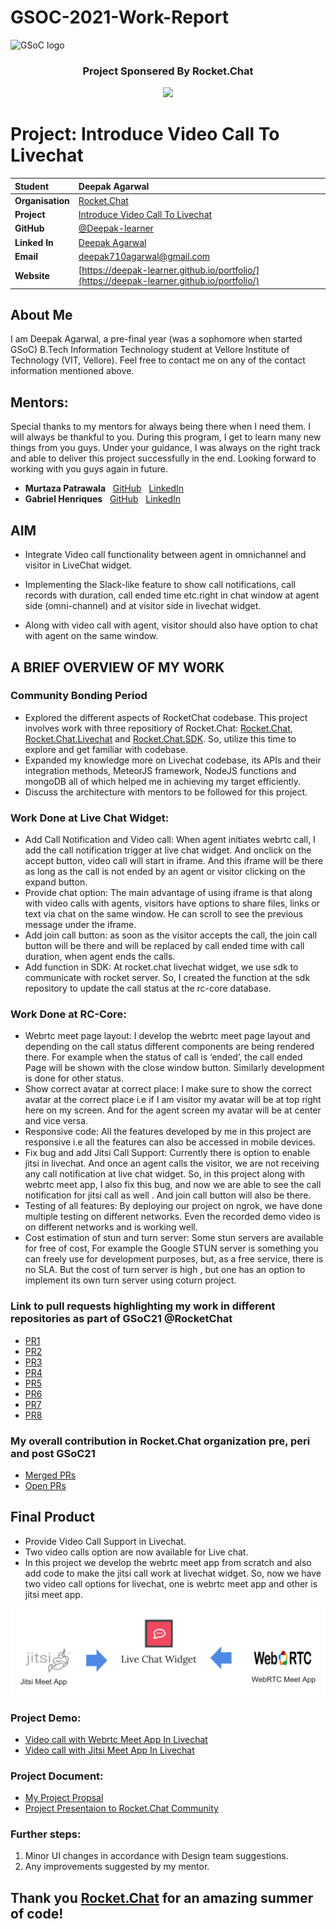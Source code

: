 # GSOC-2021-Work-Report
![GSoC logo](https://developers.google.com/open-source/gsoc/resources/downloads/GSoC-logo-horizontal.svg)
<h3 align='center'> Project Sponsered By Rocket.Chat </h3>
<p align="center">
  <img src="https://media.glassdoor.com/sql/2244250/rocket-chat-squarelogo-1581602649406.png">
</p>

# Project: Introduce Video Call To Livechat

| **Student** | Deepak Agarwal |
|:---|:---|
| **Organisation** | [Rocket.Chat](https://rocket.chat/) |
| **Project** | [Introduce Video Call To Livechat](https://docs.rocket.chat/contributors/google-summer-of-code/google-summer-of-code-2021) |
| **GitHub** | [@Deepak-learner](https://github.com/Deepak-learner) |
| **Linked In** | [Deepak Agarwal](https://www.linkedin.com/in/deepak-agarwal-9662ba186/) |
| **Email** | <a href="mailto:deepak710agarwal@gmail.com">deepak710agarwal@gmail.com</a> |
| **Website** | [https://deepak-learner.github.io/portfolio/](https://deepak-learner.github.io/portfolio/) |

## About Me
I am Deepak Agarwal, a pre-final year (was a sophomore when started GSoC) B.Tech Information Technology student at Vellore Institute of Technology (VIT, Vellore). Feel free to contact me on any of the contact information mentioned above.

## Mentors:
Special thanks to my mentors for always being there when I need them. I will always be thankful to you. During this program, I get to learn many new things from you guys. Under your guidance, I was always on the right track and able to deliver this project successfully in the end. Looking forward to working with you guys again in future. 

+ **Murtaza Patrawala**&nbsp; &nbsp;[GitHub](https://github.com/murtaza98) &nbsp; [LinkedIn](https://www.linkedin.com/in/murtaza-patrawala-b17419166/)
+ **Gabriel Henriques**&nbsp; &nbsp;[GitHub](https://github.com/gabriellsh) &nbsp; [LinkedIn](https://www.linkedin.com/in/gabrielschnorr/)

## AIM
- Integrate Video call functionality between agent in omnichannel and visitor in LiveChat widget.

- Implementing the Slack-like feature to show call notifications, call records with duration, call ended time etc.right in chat window at agent side (omni-channel) and at visitor side in livechat widget.

- Along with video call with agent, visitor should also have option to chat with agent on the same window.


## A BRIEF OVERVIEW OF MY WORK

### Community Bonding Period
- Explored the different aspects of RocketChat codebase. This project involves work with three repositiory of Rocket.Chat: [Rocket.Chat](https://github.com/RocketChat/Rocket.Chat), [Rocket.Chat.Livechat](https://github.com/RocketChat/Rocket.Chat.Livechat) and [Rocket.Chat.SDK](https://github.com/RocketChat/Rocket.Chat.js.SDK). So, utilize this time to explore and get familiar with codebase. 
- Expanded my knowledge more on Livechat codebase, its APIs and their integration methods, MeteorJS framework, NodeJS functions and mongoDB all of which helped me in achieving my target efficiently.
- Discuss the architecture with mentors to be followed for this project.

### Work Done at Live Chat Widget:
- Add Call Notification and Video call: When agent initiates webrtc call, I add the call notification trigger at live chat widget. And onclick on the accept button, video call will start in iframe. And this iframe will be there as long as the call is not ended by an agent or visitor clicking on the expand button.
- Provide chat option: The main advantage of using iframe is that along with video calls with agents, visitors have options to share files, links or text via chat on the same window. He can scroll to see the previous message under the iframe.
- Add join call button: as soon as the visitor accepts the call, the join call button will be there and will be replaced by call ended time with call duration, when agent ends the calls.
- Add function in SDK: At rocket.chat livechat widget, we use sdk to communicate with rocket server. So, I created the function at the sdk repository  to update the call status at the rc-core database.

### Work Done at RC-Core:
- Webrtc meet page layout: I develop the webrtc meet page layout and depending on the call status different components are being rendered there. For example when the status of call is ‘ended’, the call ended Page will be shown with the close window button. Similarly development is done for other status.
- Show correct avatar at correct place: I make sure to show the correct avatar at the correct place i.e if I am visitor my avatar will be at top right here on my screen. And for the agent screen my avatar will be at center and vice versa.
- Responsive code: All the features developed by me in this project are responsive i.e  all the features can also be accessed in mobile devices.
- Fix bug and add Jitsi Call Support:  Currently there is option to enable jitsi in livechat. And once an agent calls the visitor, we are not receiving any call notification at live chat widget. So, in this project along with webrtc meet app, I also fix this bug, and  now we are able to see the call notification for jitsi call as well . And join call button will also be there.
- Testing of all features: By deploying our project on ngrok, we have done multiple testing on different networks. Even the recorded demo video is on different networks and is working well.
- Cost estimation of stun and turn server: Some stun servers are available for free of cost,  For example the Google STUN server is something you can freely use for development purposes, but, as a free service, there is no SLA. But the cost of turn server is high , but one has an option to implement its own turn server using coturn project.

### Link to pull requests highlighting my work in different repositories as part of GSoC21 @RocketChat

  - [PR1](https://github.com/RocketChat/Rocket.Chat.Livechat/pull/617)
  - [PR2](https://github.com/RocketChat/Rocket.Chat.Livechat/pull/618)
  - [PR3](https://github.com/RocketChat/Rocket.Chat/pull/22854)
  - [PR4](https://github.com/RocketChat/Rocket.Chat.Livechat/pull/629)
  - [PR5](https://github.com/RocketChat/Rocket.Chat/pull/22959)
  - [PR6](https://github.com/RocketChat/Rocket.Chat.js.SDK/pull/142)
  - [PR7](https://github.com/RocketChat/Rocket.Chat/pull/22932)
  - [PR8](https://github.com/RocketChat/Rocket.Chat.Livechat/pull/641)

### My overall contribution in Rocket.Chat organization pre, peri and post GSoC21
- [Merged PRs](https://github.com/search?q=type:pr+author:Deepak-learner+is:merged+created:%3E=2020-11-20+repo:RocketChat/Rocket.Chat+repo:RocketChat/Rocket.Chat.Electron+repo:RocketChat/docs+repo:RocketChat/Rocket.Chat.ReactNative+repo:RocketChat/Rocket.Chat.js.SDK+repo:RocketChat/Rocket.Chat.py.SDK+repo:RocketChat/Rocket.Chat.Livechat+repo:RocketChat/Rocket.Chat.Embedded.arm64+repo:RocketChat/Rocket.Chat.Embedded.armhf+repo:RocketChat/alexa-rocketchat+repo:RocketChat/Opensource-Contribution-Leaderboard+repo:RocketChat/Rocket.Chat.Fuselage+repo:RocketChat/alexa-rocketchat-notification+repo:RocketChat/alexa-rocketchat-flashbriefing+repo:RocketChat/alexa-news-publisher+repo:RocketChat/alexa-rc-multiserver-client+repo:RocketChat/Apps.Rasa+repo:RocketChat/Apps.Dialogflow+repo:RocketChat/rocket.chat.app-poll)
- [Open PRs](https://github.com/search?q=type:pr+author:Deepak-learner+is:open+created:%3E=2020-11-20+repo:RocketChat/Rocket.Chat+repo:RocketChat/Rocket.Chat.Electron+repo:RocketChat/docs+repo:RocketChat/Rocket.Chat.ReactNative+repo:RocketChat/Rocket.Chat.js.SDK+repo:RocketChat/Rocket.Chat.py.SDK+repo:RocketChat/Rocket.Chat.Livechat+repo:RocketChat/Rocket.Chat.Embedded.arm64+repo:RocketChat/Rocket.Chat.Embedded.armhf+repo:RocketChat/alexa-rocketchat+repo:RocketChat/Opensource-Contribution-Leaderboard+repo:RocketChat/Rocket.Chat.Fuselage+repo:RocketChat/alexa-rocketchat-notification+repo:RocketChat/alexa-rocketchat-flashbriefing+repo:RocketChat/alexa-news-publisher+repo:RocketChat/alexa-rc-multiserver-client+repo:RocketChat/Apps.Rasa+repo:RocketChat/Apps.Dialogflow+repo:RocketChat/rocket.chat.app-poll)

## Final Product
 - Provide Video Call Support in Livechat.
 - Two video calls option are now available for Live chat.
 - In this project we develop the webrtc meet app from scratch and also add code to make the jitsi call work at livechat widget. So, now we have two video call options for livechat, one is webrtc meet app and other is jitsi meet app.

<p align="center">
  <img src="https://github.com/Deepak-learner/GSOC-2021-Work-Report/blob/2b6de27c1ef246da37033402bf6620d9f8c4f09d/Screenshot%202021-08-26%20at%201.24.01%20PM.png">
</p>

### Project Demo: 
 - [Video call with Webrtc Meet App In Livechat]( https://drive.google.com/file/d/17uI5Fa8xAeHXJ-f-K1WtMVae6xV5JQT8/view?usp=sharing)
 - [Video call with Jitsi Meet App In Livechat](https://drive.google.com/file/d/17N7M2j31syy9SeXSvQZW1xM5Ipcnp7Gq/view?usp=sharing)

### Project Document:
 -  [My Project Propsal](https://docs.google.com/document/d/1ieTO8mlchgp-gxAKTL3EFmvm36a9B7GfetfgDAf9tVc/edit?usp=sharing)
 -  [Project Presentaion to Rocket.Chat Community](https://www.youtube.com/watch?v=tHyY0QVvRC8)
 
### Further steps:
1. Minor UI changes in accordance with Design team suggestions.
2. Any improvements suggested by my mentor.

## Thank you [Rocket.Chat](https://github.com/RocketChat) for an amazing summer of code!
